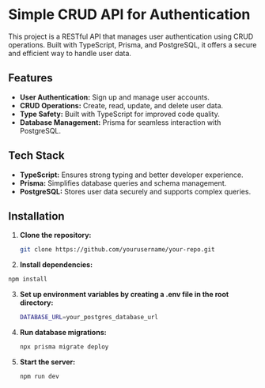# Simple CRUD API for Authentication

This project is a RESTful API that manages user authentication using CRUD operations. Built with TypeScript, Prisma, and PostgreSQL, it offers a secure and efficient way to handle user data.

## Features

- **User Authentication:** Sign up and manage user accounts.
- **CRUD Operations:** Create, read, update, and delete user data.
- **Type Safety:** Built with TypeScript for improved code quality.
- **Database Management:** Prisma for seamless interaction with PostgreSQL.

## Tech Stack

- **TypeScript:** Ensures strong typing and better developer experience.
- **Prisma:** Simplifies database queries and schema management.
- **PostgreSQL:** Stores user data securely and supports complex queries.

## Installation

1. **Clone the repository:**
   ```bash
   git clone https://github.com/yourusername/your-repo.git
   ```

2. **Install dependencies:**
  ```bash
npm install
```
3. **Set up environment variables by creating a .env file in the root directory:**
   ```bash
   DATABASE_URL=your_postgres_database_url
   ```
4. **Run database migrations:**
   ```bash
   npx prisma migrate deploy
   ```
5. **Start the server:**
   ```bash
   npm run dev
   ```
  
